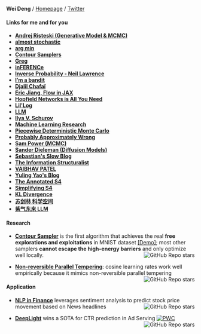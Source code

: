 **Wei Deng** / [Homepage](https://waynedw.github.io/) / [Twitter](https://twitter.com/dwgreyman)


#### Links for me and for you

- **[Andrej Risteski (Generative Model & MCMC)](https://www.andrew.cmu.edu/user/aristesk/)**
- **[almost stochastic](https://www.almoststochastic.com/)**
- **[arg min](https://www.argmin.net/)**
- **[Contour Samplers](https://waynedw.github.io/posts/CSGLD/)**
- **[Greg](https://gregorygundersen.com/blog/)**
- **[inFERENCe](https://www.inference.vc/page/3/)**
- **[Inverse Probability - Neil Lawrence](https://inverseprobability.com/blog)**
- **[I’m a bandit](https://blogs.princeton.edu/imabandit/2017/09/28/michael-b-cohen/)**
- **[Djalil Chafaï](https://djalil.chafai.net/blog/)**
- **[Eric Jiang, Flow in JAX](https://blog.evjang.com/2019/07/nf-jax.html)**
- **[Hopfield Networks is All You Need](https://ml-jku.github.io/hopfield-layers/)**
- **[Lil'Log](https://lilianweng.github.io/)**
- **[LLM](https://aman.ai/primers/ai/LLM/)**
- **[Ilya V. Schurov](https://ilya.schurov.com/)**
- **[Machine Learning Research](https://francisbach.com/home/)**
- **[Piecewise Deterministic Monte Carlo](https://diamweb.ewi.tudelft.nl/~joris/pdmps.html)**
- **[Probably Approximately Wrong](https://www.branchini.fun/about)**
- **[Sam Power (MCMC)](https://sites.google.com/view/sp-monte-carlo/blog-posts?authuser=0)**
- **[Sander Dieleman (Diffusion Models)](https://sander.ai/)**
- **[Sebastian's Slow Blog](https://www.nowozin.net/sebastian/blog/)**
- **[The Information Structuralist](https://infostructuralist.wordpress.com/)**
- **[VAIBHAV PATEL](https://vaipatel.com/)**
- **[Yuling Yao's Blog](https://www.yulingyao.com/blog/)**
- **[The Annotated S4](https://srush.github.io/annotated-s4/)**
- **[Simplifying S4](https://hazyresearch.stanford.edu/blog/2022-06-11-simplifying-s4)**
- **[KL Divergence](https://timvieira.github.io/blog/post/2014/10/06/kl-divergence-as-an-objective-function/)**
- **[苏剑林 科学空间](https://kexue.fm/tag/attention/)**
- **[紫气东来 LLM](https://zhuanlan.zhihu.com/p/640641794)**




#### Research

- **[Contour Sampler](https://github.com/WayneDW/Contour-Stochastic-Gradient-Langevin-Dynamics)** is the first algorithm that achieves the real **free explorations and exploitations** in MNIST dataset [\[Demo\]](https://github.com/WayneDW/Interacting-Contour-Stochastic-Gradient-Langevin-Dynamics/blob/main/figures/ICSGLD_losses_path.gif); most other samplers **cannot escape the high-energy barriers** and only optimize well locally. <img align="right" alt="GitHub Repo stars" src="https://img.shields.io/github/stars/WayneDW/Contour-Stochastic-Gradient-Langevin-Dynamics?style=social">

- **[Non-reversible Parallel Tempering](https://github.com/WayneDW/Non-reversible-Parallel-Tempering-for-Deep-Posterior-Approximation)**: cosine learning rates work well empirically because it mimics non-reversible parallel tempering <img align="right" alt="GitHub Repo stars" src="https://img.shields.io/github/stars/WayneDW/Non-reversible-Parallel-Tempering-for-Deep-Posterior-Approximation?style=social">



#### Application

- **[NLP in Finance](https://github.com/WayneDW/Sentiment-Analysis-in-Event-Driven-Stock-Price-Movement-Prediction)** leverages sentiment analysis to predict stock price movement based on News headlines <img align="right" alt="GitHub Repo stars" src="https://img.shields.io/github/stars/WayneDW/Sentiment-Analysis-in-Event-Driven-Stock-Price-Movement-Prediction?style=social">

- **[DeepLight](https://github.com/WayneDW/DeepLight_Deep-Lightweight-Feature-Interactions)** wins a SOTA for CTR prediction in Ad Serving [![PWC](https://img.shields.io/endpoint.svg?url=https://paperswithcode.com/badge/a-sparse-deep-factorization-machine-for/click-through-rate-prediction-on-criteo)](https://paperswithcode.com/sota/click-through-rate-prediction-on-criteo?p=a-sparse-deep-factorization-machine-for) <img align="right" alt="GitHub Repo stars" src="https://img.shields.io/github/stars/WayneDW/DeepLight_Deep-Lightweight-Feature-Interactions?style=social">

<!--
**WayneDW/WayneDW** is a ✨ _special_ ✨ repository because its `README.md` (this file) appears on your GitHub profile.

Here are some ideas to get you started:

- 🔭 I’m currently working on ...
- 🌱 I’m currently learning ...
- 👯 I’m looking to collaborate on ...
- 🤔 I’m looking for help with ...
- 💬 Ask me about ...
- 📫 How to reach me: ...
- 😄 Pronouns: ...
- ⚡ Fun fact: ...
-->
